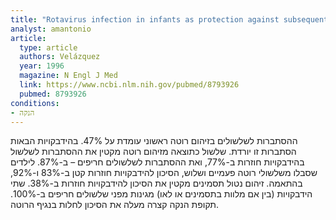 ```yaml
---
title: "Rotavirus infection in infants as protection against subsequent infections"
analyst: amantonio
article:
  type: article
  authors: Velázquez
  year: 1996
  magazine: N Engl J Med
  link: https://www.ncbi.nlm.nih.gov/pubmed/8793926
  pubmed: 8793926
conditions:
- הנקה
---
```


ההסתברות לשלשולים בזיהום רוטה ראשוני עומדת על 47%. בהידבקויות הבאות הסתברות זו יורדת.
שלשול כתוצאה מזיהום רוטה מקטין את ההסתברות לשלשול בהידבקויות חוזרות ב-77%, ואת ההסתברות לשלשולים חריפים – ב-87%.
לילדים שסבלו משלשולי רוטה פעמיים ושלוש, הסיכון להידבקויות חוזרות קטן ב-83% ו-92%, בהתאמה.
זיהום נטול תסמינים מקטין את הסיכון להידבקויות חוזרות ב-38%.
שתי הידבקויות (בין אם מלוות בתסמינים או לאו) מגינות מפני שלשולים חריפים ב-100%.
תקופת הנקה קצרה מעלה את הסיכון לחלות בנגיף הרוטה.
